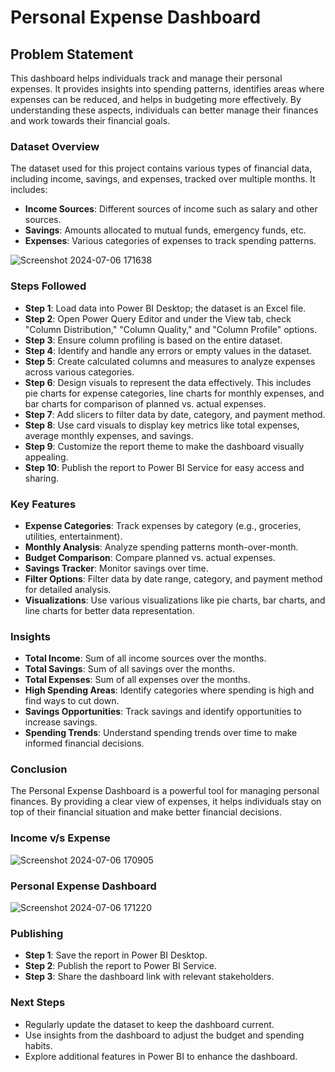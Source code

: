 # Personal Expense Dashboard


## Problem Statement

This dashboard helps individuals track and manage their personal expenses. It provides insights into spending patterns, identifies areas where expenses can be reduced, and helps in budgeting more effectively. By understanding these aspects, individuals can better manage their finances and work towards their financial goals.

### Dataset Overview

The dataset used for this project contains various types of financial data, including income, savings, and expenses, tracked over multiple months. It includes:

- **Income Sources**: Different sources of income such as salary and other sources.
- **Savings**: Amounts allocated to mutual funds, emergency funds, etc.
- **Expenses**: Various categories of expenses to track spending patterns.

![Screenshot 2024-07-06 171638](https://github.com/avani3333/Personal_Expense_Tracker/assets/111649817/851d189b-ab48-4a0b-aeac-498c9174d140)


### Steps Followed

- **Step 1**: Load data into Power BI Desktop; the dataset is an Excel file.
- **Step 2**: Open Power Query Editor and under the View tab, check "Column Distribution," "Column Quality," and "Column Profile" options.
- **Step 3**: Ensure column profiling is based on the entire dataset.
- **Step 4**: Identify and handle any errors or empty values in the dataset.
- **Step 5**: Create calculated columns and measures to analyze expenses across various categories.
- **Step 6**: Design visuals to represent the data effectively. This includes pie charts for expense categories, line charts for monthly expenses, and bar charts for comparison of planned vs. actual expenses.
- **Step 7**: Add slicers to filter data by date, category, and payment method.
- **Step 8**: Use card visuals to display key metrics like total expenses, average monthly expenses, and savings.
- **Step 9**: Customize the report theme to make the dashboard visually appealing.
- **Step 10**: Publish the report to Power BI Service for easy access and sharing.

### Key Features

- **Expense Categories**: Track expenses by category (e.g., groceries, utilities, entertainment).
- **Monthly Analysis**: Analyze spending patterns month-over-month.
- **Budget Comparison**: Compare planned vs. actual expenses.
- **Savings Tracker**: Monitor savings over time.
- **Filter Options**: Filter data by date range, category, and payment method for detailed analysis.
- **Visualizations**: Use various visualizations like pie charts, bar charts, and line charts for better data representation.

### Insights

- **Total Income**: Sum of all income sources over the months.
- **Total Savings**: Sum of all savings over the months.
- **Total Expenses**: Sum of all expenses over the months.
- **High Spending Areas**: Identify categories where spending is high and find ways to cut down.
- **Savings Opportunities**: Track savings and identify opportunities to increase savings.
- **Spending Trends**: Understand spending trends over time to make informed financial decisions.

### Conclusion

The Personal Expense Dashboard is a powerful tool for managing personal finances. By providing a clear view of expenses, it helps individuals stay on top of their financial situation and make better financial decisions.

### Income v/s Expense

![Screenshot 2024-07-06 170905](https://github.com/avani3333/Personal_Expense_Tracker/assets/111649817/3b5f671b-4fb1-44dd-be85-ea708e37cd88)

### Personal Expense Dashboard
![Screenshot 2024-07-06 171220](https://github.com/avani3333/Personal_Expense_Tracker/assets/111649817/4a8940cd-d78a-42a4-88a7-4091ea3d2da1)

### Publishing

- **Step 1**: Save the report in Power BI Desktop.
- **Step 2**: Publish the report to Power BI Service.
- **Step 3**: Share the dashboard link with relevant stakeholders.

### Next Steps

- Regularly update the dataset to keep the dashboard current.
- Use insights from the dashboard to adjust the budget and spending habits.
- Explore additional features in Power BI to enhance the dashboard.

